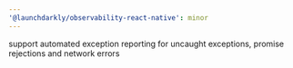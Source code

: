 ```yaml
---
'@launchdarkly/observability-react-native': minor
---
```


support automated exception reporting for uncaught exceptions, promise rejections and network errors
